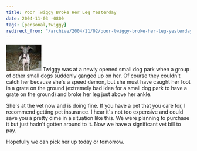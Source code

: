 ```yaml
---
title: Poor Twiggy Broke Her Leg Yesterday
date: 2004-11-03 -0800
tags: [personal,twiggy]
redirect_from: "/archive/2004/11/02/poor-twiggy-broke-her-leg-yesterday.aspx/"
---
```


![Twiggy](/images/LittleTwiggy.jpg) Twiggy was at a newly opened small
dog park when a group of other small dogs suddenly ganged up on her. Of
course they couldn't catch her because she's a speed demon, but she must
have caught her foot in a grate on the ground (extremely bad idea for a
small dog park to have a grate on the ground) and broke her leg just
above her ankle.

She's at the vet now and is doing fine. If you have a pet that you care
for, I recommend getting pet insurance. I hear it's not too expensive
and could save you a pretty dime in a situation like this. We were
planning to purchase it but just hadn't gotten around to it. Now we have
a significant vet bill to pay.

Hopefully we can pick her up today or tomorrow.

